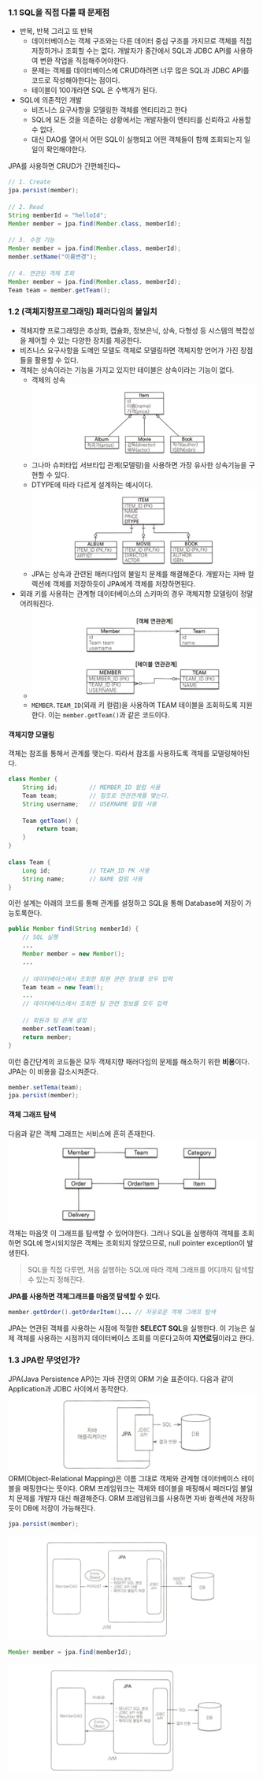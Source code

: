 ### 1.1 SQL을 직접 다룰 때 문제점
- 반복, 반복 그리고 또 반복
	- 데이터베이스는 객체 구조와는 다른 데이터 중심 구조를 가지므로 객체를 직접 저장하거나 조회할 수는 없다. 개발자가 중간에서 SQL과 JDBC API를 사용하여 변환 작업을 직접해주어야한다.
	- 문제는 객체를 데이터베이스에 CRUD하려면 너무 많은 SQL과 JDBC API를 코드로 작성해야한다는 점이다.
	- 테이블이 100개라면 SQL 은 수백개가 된다.
- SQL에 의존적인 개발
	- 비즈니스 요구사항을 모델링한 객체를 엔티티라고 한다
	- SQL에 모든 것을 의존하는 상황에서는 개발자들이 엔티티를 신뢰하고 사용할 수 없다.
	- 대신 DAO를 열어서 어떤 SQL이 실행되고 어떤 객체들이 함께 조회되는지 일일이 확인해야한다.

JPA를 사용하면 CRUD가 간편해진다~
```java
// 1. Create
jpa.persist(member);

// 2. Read
String memberId = "helloId";
Member member = jpa.find(Member.class, memberId);

// 3. 수정 기능
Member member = jpa.find(Member.class, memberId);
member.setName("이름변경");

// 4. 연관된 객체 조회
Member member = jpa.find(Member.class, memberId);
Team team = member.getTeam();
```

### 1.2 (객체지향프로그래밍) 패러다임의 불일치
- 객체지향 프로그래밍은 추상화, 캡슐화, 정보은닉, 상속, 다형성 등 시스템의 복잡성을 제어할 수 있는 다양한 장치를 제공한다.
- 비즈니스 요구사항을 도메인 모델도 객체로 모델링하면 객체지향 언어가 가진 장점들을 활용할 수 있다.
- 객체는 상속이라는 기능을 가지고 있지만 테이블은 상속이라는 기능이 없다.
	- 객체의 상속 ![](attachment/d0cb2498ea05520c7d4a33cecbb83b82.png)
	- 그나마 슈퍼타입 서브타입 관계(모델링)을 사용하면 가장 유사한 상속기능을 구현할 수 있다.
	- DTYPE에 따라 다르게 설계하는 예시이다.![](attachment/38d00bdebbf711dfe1edcad21bc7999a.png)
	- JPA는 상속과 관련된 패러다임의 불일치 문제를 해결해준다. 개발자는 자바 컬렉션에 객체를 저장하듯이 JPA에게 객체를 저장하면된다.
- 외래 키를 사용하는 관계형 데이터베이스의 스키마의 경우 객체지향 모델링이 정말 어려워진다.
	- ![](attachment/29b8ff333f611c927e9452a960cec9ff.png)
	- `MEMBER.TEAM_ID`(외래 키 컬럼)을 사용하여 TEAM 테이블을 조회하도록 지원한다. 이는 `member.getTeam()`과 같은 코드이다.
#### 객체지향 모델링
객체는 참조를 통해서 관계를 맺는다. 따라서 참조를 사용하도록 객체를 모델링해야된다.
```java
class Member {
    String id;         // MEMBER_ID 컬럼 사용
    Team team;         // 참조로 연관관계를 맺는다.
    String username;   // USERNAME 컬럼 사용

    Team getTeam() {
        return team;
    }
}

class Team {
    Long id;           // TEAM_ID PK 사용
    String name;       // NAME 컬럼 사용
}
```
이런 설계는 아래의 코드를 통해 관계를 설정하고 SQL을 통해 Database에 저장이 가능토록한다.
```java
public Member find(String memberId) {
    // SQL 실행
    ...
    Member member = new Member();
    ...

    // 데이터베이스에서 조회한 회원 관련 정보를 모두 입력
    Team team = new Team();
    ...
    // 데이터베이스에서 조회한 팀 관련 정보를 모두 입력

    // 회원과 팀 관계 설정
    member.setTeam(team);
    return member;
}
```
이런 중간단계의 코드들은 모두 객체지향 패러다임의 문제를 해소하기 위한 **비용**이다. JPA는 이 비용을 감소시켜준다.
```java
member.setTema(team);
jpa.persist(member);
```
#### 객체 그래프 탐색
다음과 같은 객체 그래프는 서비스에 흔히 존재한다.
![](attachment/d7c75969808c7c3ae4300928652c108f.png)
객체는 마음껏 이 그래프를 탐색할 수 있어야한다. 그러나 SQL을 실행하여 객체를 조회하면 SQL에 명시되지않은 객체는 조회되지 않았으므로, null pointer exception이 발생한다.

> SQL을 직접 다루면, 처음 실행하는 SQL에 따라 객체 그래프를 어디까지 탐색할 수 있는지 정해진다.

**JPA를 사용하면 객체그래프를 마음껏 탐색할 수 있다.**
```java
member.getOrder().getOrderItem()... // 자유로운 객체 그래프 탐색
```
JPA는 연관된 객체를 사용하는 시점에 적절한 **SELECT SQL**을 실행한다. 이 기능은 실제 객체를 사용하는 시점까지 데이터베이스 조회를 미룬다고하여 **지연로딩**이라고 한다.
### 1.3 JPA란 무엇인가?
JPA(Java Persistence API)는 자바 진영의 ORM 기술 표준이다. 다음과 같이 Application과 JDBC 사이에서 동작한다.
![](attachment/950d48e89d74d28d5d8277f793f39663.png)
ORM(Object-Relational Mapping)은 이름 그대로 객체와 관계형 데이터베이스 테이블을 매핑한다는 뜻이다. 
ORM 프레임워크는 객체와 테이블을 매핑해서 패러다임 불일치 문제를 개발자 대신 해결해준다. ORM 프레임워크를 사용하면 자바 컬렉션에 저장하듯이 DB에 저장이 가능해진다.
```java
jpa.persist(member);
```
![](attachment/2b1d946030037900075bf17d36ff9e13.png)
```java
Member member = jpa.find(memberId);
```
![](attachment/b9e31d4176409fd594eba8b5668c08a4.png)
